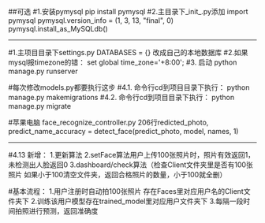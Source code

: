 ##可选
#1.安装pymysql
pip install pymysql
#2.主目录下_init_.py添加
import pymysql
pymysql.version_info = (1, 3, 13, "final", 0)
pymysql.install_as_MySQLdb()

-----

#1.主项目目录下settings.py
DATABASES = {}
改成自己的本地数据库
#2.如果mysql报timezone的错：
set global time_zone='+8:00';
#3. 启动
python manage.py runserver

#每次修改models.py都要执行这步
#4.1. 命令行cd到项目目录下执行：
python manage.py makemigrations
#4.2. 命令行cd到项目目录下执行：
python manage.py migrate

#苹果电脑
face_recognize_controller.py
206行redicted_photo, predict_name_accuracy = detect_face(predict_photo, model, names, 1)

-----
#4.13 新增：
1.更新算法
2.setFace算法用户上传100张照片时，照片有效返回1，未检测出人脸返回0
3.dashboard/check算法（检查Client文件夹里是否有100张照片 如果小于100清空文件夹，返回合格照片的数量，小于100就全删）


#基本流程：
1.用户注册时自动拍100张照片 存在Faces里对应用户名的Client文件夹下
2.训练该用户模型存在trained_model里对应用户文件夹下
3.每隔一段时间拍照进行预测，返回准确度







